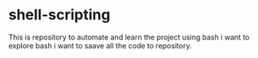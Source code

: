 # shell-scripting
This is repository to automate and learn the project using bash
i want to explore bash
i want to saave all the code to repository.